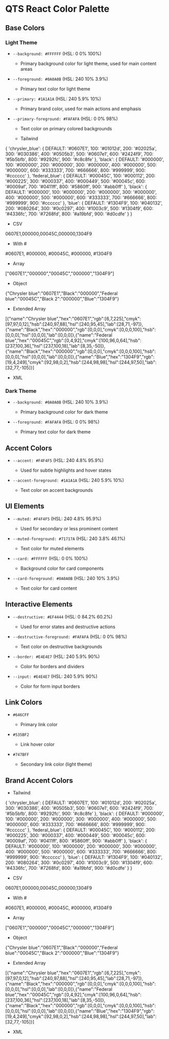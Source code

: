 # QTS React Color Palette

## Base Colors

### Light Theme

- `--background: #FFFFFF` (HSL: 0 0% 100%)
  - Primary background color for light theme, used for main content areas
  
- `--foreground: #0A0A0B` (HSL: 240 10% 3.9%)
  - Primary text color for light theme
  
- `--primary: #1A1A1A` (HSL: 240 5.9% 10%)
  - Primary brand color, used for main actions and emphasis
  
- `--primary-foreground: #FAFAFA` (HSL: 0 0% 98%)
  - Text color on primary colored backgrounds

  - Tailwind

{ 'chrysler_blue': { DEFAULT: '#0607E1', 100: '#01012d', 200: '#02025a', 300: '#030386', 400: '#0505b3', 500: '#0607e1', 600: '#2424f9', 700: '#5b5bfb', 800: '#9292fc', 900: '#c8c8fe' }, 'black': { DEFAULT: '#000000', 100: '#000000', 200: '#000000', 300: '#000000', 400: '#000000', 500: '#000000', 600: '#333333', 700: '#666666', 800: '#999999', 900: '#cccccc' }, 'federal_blue': { DEFAULT: '#00045C', 100: '#000112', 200: '#000225', 300: '#000337', 400: '#000449', 500: '#00045c', 600: '#0009af', 700: '#0411ff', 800: '#5860ff', 900: '#abb0ff' }, 'black': { DEFAULT: '#000000', 100: '#000000', 200: '#000000', 300: '#000000', 400: '#000000', 500: '#000000', 600: '#333333', 700: '#666666', 800: '#999999', 900: '#cccccc' }, 'blue': { DEFAULT: '#1304F9', 100: '#040132', 200: '#080264', 300: '#0c0297', 400: '#1003c9', 500: '#1304f9', 600: '#4336fc', 700: '#7268fd', 800: '#a19bfd', 900: '#d0cdfe' } }

- CSV

0607E1,000000,00045C,000000,1304F9

- With #

#0607E1, #000000, #00045C, #000000, #1304F9

- Array

["0607E1","000000","00045C","000000","1304F9"]

- Object

{"Chrysler blue":"0607E1","Black":"000000","Federal blue":"00045C","Black 2":"000000","Blue":"1304F9"}

- Extended Array

[{"name":"Chrysler blue","hex":"0607E1","rgb":[6,7,225],"cmyk":[97,97,0,12],"hsb":[240,97,88],"hsl":[240,95,45],"lab":[28,71,-97]},{"name":"Black","hex":"000000","rgb":[0,0,0],"cmyk":[0,0,0,100],"hsb":[0,0,0],"hsl":[0,0,0],"lab":[0,0,0]},{"name":"Federal blue","hex":"00045C","rgb":[0,4,92],"cmyk":[100,96,0,64],"hsb":[237,100,36],"hsl":[237,100,18],"lab":[8,35,-50]},{"name":"Black","hex":"000000","rgb":[0,0,0],"cmyk":[0,0,0,100],"hsb":[0,0,0],"hsl":[0,0,0],"lab":[0,0,0]},{"name":"Blue","hex":"1304F9","rgb":[19,4,249],"cmyk":[92,98,0,2],"hsb":[244,98,98],"hsl":[244,97,50],"lab":[32,77,-105]}]

- XML

<palette>
  <color name="Chrysler blue" hex="0607E1" r="6" g="7" b="225" />
  <color name="Black" hex="000000" r="0" g="0" b="0" />
  <color name="Federal blue" hex="00045C" r="0" g="4" b="92" />
  <color name="Black" hex="000000" r="0" g="0" b="0" />
  <color name="Blue" hex="1304F9" r="19" g="4" b="249" />
</palette>

### Dark Theme

- `--background: #0A0A0B` (HSL: 240 10% 3.9%)
  - Primary background color for dark theme
  
- `--foreground: #FAFAFA` (HSL: 0 0% 98%)
  - Primary text color for dark theme

## Accent Colors

- `--accent: #F4F4F5` (HSL: 240 4.8% 95.9%)
  - Used for subtle highlights and hover states
  
- `--accent-foreground: #1A1A1A` (HSL: 240 5.9% 10%)
  - Text color on accent backgrounds

## UI Elements

- `--muted: #F4F4F5` (HSL: 240 4.8% 95.9%)
  - Used for secondary or less prominent content
  
- `--muted-foreground: #71717A` (HSL: 240 3.8% 46.1%)
  - Text color for muted elements

- `--card: #FFFFFF` (HSL: 0 0% 100%)
  - Background color for card components
  
- `--card-foreground: #0A0A0B` (HSL: 240 10% 3.9%)
  - Text color for card content

## Interactive Elements

- `--destructive: #EF4444` (HSL: 0 84.2% 60.2%)
  - Used for error states and destructive actions
  
- `--destructive-foreground: #FAFAFA` (HSL: 0 0% 98%)
  - Text color on destructive backgrounds

- `--border: #E4E4E7` (HSL: 240 5.9% 90%)
  - Color for borders and dividers
  
- `--input: #E4E4E7` (HSL: 240 5.9% 90%)
  - Color for form input borders

## Link Colors

- `#646CFF`
  - Primary link color
  
- `#535BF2`
  - Link hover color
  
- `#747BFF`
  - Secondary link color (light theme)

## Brand Accent Colors

- Tailwind

{ 'chrysler_blue': { DEFAULT: '#0607E1', 100: '#01012d', 200: '#02025a', 300: '#030386', 400: '#0505b3', 500: '#0607e1', 600: '#2424f9', 700: '#5b5bfb', 800: '#9292fc', 900: '#c8c8fe' }, 'black': { DEFAULT: '#000000', 100: '#000000', 200: '#000000', 300: '#000000', 400: '#000000', 500: '#000000', 600: '#333333', 700: '#666666', 800: '#999999', 900: '#cccccc' }, 'federal_blue': { DEFAULT: '#00045C', 100: '#000112', 200: '#000225', 300: '#000337', 400: '#000449', 500: '#00045c', 600: '#0009af', 700: '#0411ff', 800: '#5860ff', 900: '#abb0ff' }, 'black': { DEFAULT: '#000000', 100: '#000000', 200: '#000000', 300: '#000000', 400: '#000000', 500: '#000000', 600: '#333333', 700: '#666666', 800: '#999999', 900: '#cccccc' }, 'blue': { DEFAULT: '#1304F9', 100: '#040132', 200: '#080264', 300: '#0c0297', 400: '#1003c9', 500: '#1304f9', 600: '#4336fc', 700: '#7268fd', 800: '#a19bfd', 900: '#d0cdfe' } }

- CSV

0607E1,000000,00045C,000000,1304F9

- With #

#0607E1, #000000, #00045C, #000000, #1304F9

- Array

["0607E1","000000","00045C","000000","1304F9"]

- Object

{"Chrysler blue":"0607E1","Black":"000000","Federal blue":"00045C","Black 2":"000000","Blue":"1304F9"}

- Extended Array

[{"name":"Chrysler blue","hex":"0607E1","rgb":[6,7,225],"cmyk":[97,97,0,12],"hsb":[240,97,88],"hsl":[240,95,45],"lab":[28,71,-97]},{"name":"Black","hex":"000000","rgb":[0,0,0],"cmyk":[0,0,0,100],"hsb":[0,0,0],"hsl":[0,0,0],"lab":[0,0,0]},{"name":"Federal blue","hex":"00045C","rgb":[0,4,92],"cmyk":[100,96,0,64],"hsb":[237,100,36],"hsl":[237,100,18],"lab":[8,35,-50]},{"name":"Black","hex":"000000","rgb":[0,0,0],"cmyk":[0,0,0,100],"hsb":[0,0,0],"hsl":[0,0,0],"lab":[0,0,0]},{"name":"Blue","hex":"1304F9","rgb":[19,4,249],"cmyk":[92,98,0,2],"hsb":[244,98,98],"hsl":[244,97,50],"lab":[32,77,-105]}]

- XML

<palette>
  <color name="Chrysler blue" hex="0607E1" r="6" g="7" b="225" />
  <color name="Black" hex="000000" r="0" g="0" b="0" />
  <color name="Federal blue" hex="00045C" r="0" g="4" b="92" />
  <color name="Black" hex="000000" r="0" g="0" b="0" />
  <color name="Blue" hex="1304F9" r="19" g="4" b="249" />
</palette>
